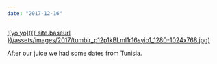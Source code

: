 ```yaml
---
date: "2017-12-16"
---
```


[![yo yo]({{ site.baseurl }}/assets/images/2017/tumblr_p12p1kBLml1r16syio1_1280-1024x768.jpg)](https://mananamanana.com/ohpiglet/wp-content/uploads/2017/12/tumblr_p12p1kBLml1r16syio1_1280.jpg)

After our juice we had some dates from Tunisia.
